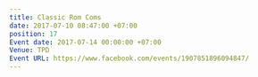 ```yaml
---
title: Classic Rom Coms
date: 2017-07-10 08:47:00 +07:00
position: 17
Event date: 2017-07-14 00:00:00 +07:00
Venue: TPD
Event URL: https://www.facebook.com/events/1907851896094847/
---
```


